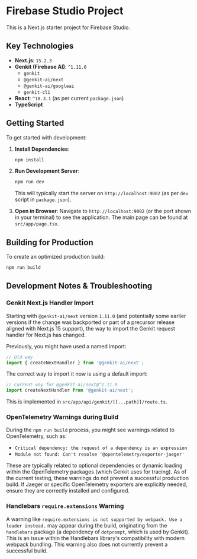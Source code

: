 # Firebase Studio Project

This is a Next.js starter project for Firebase Studio.

## Key Technologies

*   **Next.js**: `15.2.3`
*   **Genkit (Firebase AI)**: `^1.11.0`
    *   `genkit`
    *   `@genkit-ai/next`
    *   `@genkit-ai/googleai`
    *   `genkit-cli`
*   **React**: `^18.3.1` (as per current `package.json`)
*   **TypeScript**

## Getting Started

To get started with development:

1.  **Install Dependencies**:
    ```bash
    npm install
    ```

2.  **Run Development Server**:
    ```bash
    npm run dev
    ```
    This will typically start the server on `http://localhost:9002` (as per `dev` script in `package.json`).

3.  **Open in Browser**:
    Navigate to `http://localhost:9002` (or the port shown in your terminal) to see the application.
    The main page can be found at `src/app/page.tsx`.

## Building for Production

To create an optimized production build:

```bash
npm run build
```

## Development Notes & Troubleshooting

### Genkit Next.js Handler Import

Starting with `@genkit-ai/next` version `1.11.0` (and potentially some earlier versions if the change was backported or part of a precursor release aligned with Next.js 15 support), the way to import the Genkit request handler for Next.js has changed.

Previously, you might have used a named import:
```typescript
// Old way
import { createNextHandler } from '@genkit-ai/next';
```

The correct way to import it now is using a default import:
```typescript
// Current way for @genkit-ai/next@^1.11.0
import createNextHandler from '@genkit-ai/next';
```
This is implemented in `src/app/api/genkit/[[...path]]/route.ts`.

### OpenTelemetry Warnings during Build

During the `npm run build` process, you might see warnings related to OpenTelemetry, such as:
*   `Critical dependency: the request of a dependency is an expression`
*   `Module not found: Can't resolve '@opentelemetry/exporter-jaeger'`

These are typically related to optional dependencies or dynamic loading within the OpenTelemetry packages (which Genkit uses for tracing). As of the current testing, these warnings do not prevent a successful production build. If Jaeger or specific OpenTelemetry exporters are explicitly needed, ensure they are correctly installed and configured.

### Handlebars `require.extensions` Warning

A warning like `require.extensions is not supported by webpack. Use a loader instead.` may appear during the build, originating from the `handlebars` package (a dependency of `dotprompt`, which is used by Genkit). This is an issue within the Handlebars library's compatibility with modern webpack bundling. This warning also does not currently prevent a successful build.
